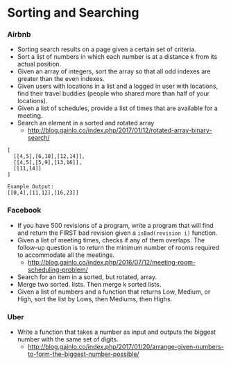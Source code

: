 Sorting and Searching
==

### Airbnb

- Sorting search results on a page given a certain set of criteria.
- Sort a list of numbers in which each number is at a distance k from its actual position.
- Given an array of integers, sort the array so that all odd indexes are greater than the even indexes.
- Given users with locations in a list and a logged in user with locations, find their travel buddies (people who shared more than half of your locations).
- Given a list of schedules, provide a list of times that are available for a meeting.
- Search an element in a sorted and rotated array
  - http://blog.gainlo.co/index.php/2017/01/12/rotated-array-binary-search/

~~~
[
  [[4,5],[6,10],[12,14]],
  [[4,5],[5,9],[13,16]],
  [[11,14]]
]

Example Output:
[[0,4],[11,12],[16,23]]
~~~

### Facebook

- If you have 500 revisions of a program, write a program that will find and return the FIRST bad revision given a `isBad(revision i)` function.
- Given a list of meeting times, checks if any of them overlaps. The follow-up question is to return the minimum number of rooms required to accommodate all the meetings.
  - http://blog.gainlo.co/index.php/2016/07/12/meeting-room-scheduling-problem/
- Search for an item in a sorted, but rotated, array.
- Merge two sorted. lists. Then merge k sorted lists.
- Given a list of numbers and a function that returns Low, Medium, or High, sort the list by Lows, then Mediums, then Highs.

### Uber

- Write a function that takes a number as input and outputs the biggest number with the same set of digits.
  - http://blog.gainlo.co/index.php/2017/01/20/arrange-given-numbers-to-form-the-biggest-number-possible/

